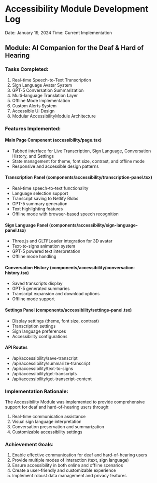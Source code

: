 # Accessibility Module Development Log
Date: January 19, 2024
Time: Current Implementation

## Module: AI Companion for the Deaf & Hard of Hearing

### Tasks Completed:
1. Real-time Speech-to-Text Transcription
2. Sign Language Avatar System
3. GPT-5 Conversation Summarization
4. Multi-language Translation Layer
5. Offline Mode Implementation
6. Custom Alerts System
7. Accessible UI Design
8. Modular AccessibilityModule Architecture

### Features Implemented:

#### Main Page Component (accessibility/page.tsx)
- Tabbed interface for Live Transcription, Sign Language, Conversation History, and Settings
- State management for theme, font size, contrast, and offline mode
- Responsive and accessible design patterns

#### Transcription Panel (components/accessibility/transcription-panel.tsx)
- Real-time speech-to-text functionality
- Language selection support
- Transcript saving to Netlify Blobs
- GPT-5 summary generation
- Text highlighting features
- Offline mode with browser-based speech recognition

#### Sign Language Panel (components/accessibility/sign-language-panel.tsx)
- Three.js and GLTFLoader integration for 3D avatar
- Text-to-signs animation system
- GPT-5 powered text interpretation
- Offline mode handling

#### Conversation History (components/accessibility/conversation-history.tsx)
- Saved transcripts display
- GPT-5 generated summaries
- Transcript expansion and download options
- Offline mode support

#### Settings Panel (components/accessibility/settings-panel.tsx)
- Display settings (theme, font size, contrast)
- Transcription settings
- Sign language preferences
- Accessibility configurations

#### API Routes
- /api/accessibility/save-transcript
- /api/accessibility/summarize-transcript
- /api/accessibility/text-to-signs
- /api/accessibility/get-transcripts
- /api/accessibility/get-transcript-content

### Implementation Rationale:
The Accessibility Module was implemented to provide comprehensive support for deaf and hard-of-hearing users through:
1. Real-time communication assistance
2. Visual sign language interpretation
3. Conversation preservation and summarization
4. Customizable accessibility settings

### Achievement Goals:
1. Enable effective communication for deaf and hard-of-hearing users
2. Provide multiple modes of interaction (text, sign language)
3. Ensure accessibility in both online and offline scenarios
4. Create a user-friendly and customizable experience
5. Implement robust data management and privacy features